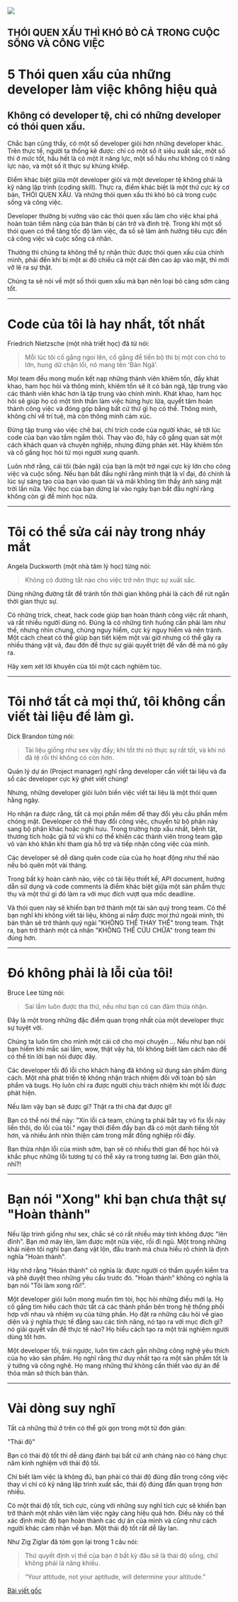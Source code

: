 ![](/images/bad-habits.png)

## THÓI QUEN XẤU THÌ KHÓ BỎ CẢ TRONG CUỘC SỐNG VÀ CÔNG VIỆC


# 5 Thói quen xấu của những developer làm việc không hiệu quả


## Không có developer tệ, chỉ có những developer có thói quen xấu.


Chắc bạn cũng thấy, có một số developer giỏi hơn những developer khác. Trên thực tế, người ta thống kê được: chỉ có một số ít siêu xuất sắc, một số thì ở mức tốt, hầu hết là có một ít năng lực, một số hầu như không có tí năng lực nào, và một số ít thực sự khủng khiếp.

Điểm khác biệt giữa một developer giỏi và một developer tệ không phải là kỹ năng lập trình (coding skill). Thực ra, điểm khác biệt là một thứ cực kỳ cơ bản, THÓI QUEN XẤU. Và những thói quen xấu thì khó bỏ cả trong cuộc sống và công việc.

Developer thường bị vướng vào các thói quen xấu làm cho việc khai phá hoàn toàn tiềm năng của bản thân bị cản trở và đình trệ. Trong khi một số thói quen có thể tăng tốc độ làm việc, đa số sẽ làm ảnh hưởng tiêu cực đến cả công việc và cuộc sống cá nhân.

Thường thì chúng ta không thể tự nhận thức được thói quen xấu của chính mình, phải đến khi bị một ai đó chiếu cả một cái đèn cao áp vào mặt, thì mới vỡ lẽ ra sự thật.

Chúng ta sẽ nói về một số thói quen xấu mà bạn nên loại bỏ càng sớm càng tốt.


    

---



# Code của tôi là hay nhất, tốt nhất

Friedrich Nietzsche (một nhà triết học) đã từ nói:

> Mỗi lúc tôi cố gắng ngoi lên, cố gắng để tiến bộ thì bị một con chó to lớn, hung dữ chặn lối, nó mang tên 'Bản Ngã'.

Mọi team đều mong muốn kết nạp những thành viên khiêm tốn, đầy khát khao, ham học hỏi và thông minh, khiêm tốn sẽ ít có bản ngã, tập trung vào các thành viên khác hơn là tập trung vào chính mình. Khát khao, ham học hỏi sẽ giúp họ có một tinh thần làm việc hừng hực lửa, quyết tâm hoàn thành công việc và đóng góp bằng bất cứ thứ gì họ có thể. Thông minh, không chỉ về trí tuệ, mà còn thông minh cảm xúc.

Đừng tập trung vào việc chê bai, chỉ trích code của người khác, sẽ tới lúc code của bạn vào tầm ngắm thôi. Thay vào đó, hãy cố gắng quan sát một cách khách quan và chuyên nghiệp, nhưng đừng phán xét. Hãy khiêm tốn và cố gắng học hỏi từ mọi người xung quanh.

Luôn nhớ rằng, cái tôi (bản ngã) của bạn là một trở ngại cực kỳ lớn cho công việc và cuộc sống. Nếu bạn bắt đầu nghĩ rằng mình thật là vĩ đại, đó chính là lúc sự sáng tạo của bạn vào quan tài và mãi không tìm thấy ánh sáng mặt trời lần nữa. Việc học của bạn dừng lại vào ngày bạn bắt đầu nghĩ rằng không còn gì để mình học nữa.


    

---



# Tôi có thể sửa cái này trong nháy mắt

Angela Duckworth (một nhà tâm lý học) từng nói:

> Không có đường tắt nào cho việc trở nên thực sự xuất sắc.

Dùng những đường tắt để tránh tốn thời gian không phải là cách để rút ngắn thời gian thực sự.

Có những trick, cheat, hack code giúp bạn hoàn thành công việc rất nhanh, và rất nhiều người dùng nó. Đúng là có những tình huống cần phải làm như thế, nhưng nhìn chung, chúng nguy hiểm, cực kỳ nguy hiểm và nên tránh. Một cách cheat có thể giúp bạn tiết kiệm một vài giờ nhưng có thể gây ra nhiều tháng vật vã, đau đớn để thực sự giải quyết triệt để vấn đề mà nó gây ra.

Hãy xem xét lời khuyên của tôi một cách nghiêm túc.


    

---



# Tôi nhớ tất cả mọi thứ, tôi không cần viết tài liệu để làm gì.

Dick Brandon từng nói:

> Tài liệu giống như sex vậy đấy; khi tốt thì nó thực sự rất tốt, và khi nó đã tệ rồi thì không có còn hơn.

Quản lý dự án (Project manager) nghĩ rằng developer cần viết tài liệu và đa số các developer cực kỳ ghét viết chúng!

Nhưng, những developer giỏi luôn biến việc viết tài liệu là một thói quen hằng ngày.

Họ nhận ra được rằng, tất cả mọi phần mềm để thay đổi yêu cầu phần mềm chóng mặt. Developer có thể thay đổi công việc, chuyển từ bộ phận này sang bộ phận khác hoặc nghỉ hưu. Trong trường hợp xấu nhất, bệnh tật, thương tích hoặc giã từ vũ khí có thể khiến các thành viên trong team gặp vô vàn khó khăn khi tham gia hỗ trợ và tiếp nhận công việc của mình.

Các developer sẽ dễ dàng quên code của của họ hoạt động như thế nào nếu bỏ quên một vài tháng.

Trong bất kỳ hoàn cảnh nào, việc có tài liệu thiết kế, API document, hướng dẫn sử dụng và code comments là điểm khác biệt giữa một sản phẩm thực thụ và một thứ gì đó làm ra với mục đích vượt qua mốc deadline.

Và thói quen này sẽ khiến bạn trở thành một tài sản quý trong team. Có thể bạn nghĩ khi không viết tài liệu, không ai nắm được mọi thứ ngoài mình, thì bản thân sẽ trở thành quý ngài "KHÔNG THỂ THAY THẾ" trong team. Thật ra, bạn trở thành một cá nhân "KHÔNG THỂ CỨU CHỮA" trong team thì đúng hơn.


    

---



# Đó không phải là lỗi của tôi!

Bruce Lee từng nói:

> Sai lầm luôn được tha thứ, nếu như bạn có can đảm thừa nhận.

Đây là một trong những đặc điểm quan trọng nhất của một developer thực sự tuyệt vời.

Chúng ta luôn tìm cho mình một cái cớ cho mọi chuyện ... Nếu như bạn nói bạn hiếm khi mắc sai lầm, wow, thật vậy hả, tôi không biết làm cách nào để có thể tin lời bạn nói được đây.

Các developer tồi đổ lỗi cho khách hàng đã không sử dụng sản phẩm đúng cách. Một nhà phát triển tệ không nhận trách nhiệm đối với toàn bộ sản phẩm và bugs. Họ luôn chỉ ra được người chịu trách nhiệm khi một lỗi được phát hiện.

Nếu làm vậy bạn sẽ được gì? Thật ra thì chả đạt được gì!

Bạn có thể nói thế này: "Xin lỗi cả team, chúng ta phải bắt tay vô fix lỗi này liền thôi, do lỗi của tôi." ngay thời điểm đấy bạn đã có một danh tiếng tốt hơn, và nhiều ánh nhìn thiện cảm trong mắt đồng nghiệp rồi đấy.

Bạn thừa nhận lỗi của mình sớm, bạn sẽ có nhiều thời gian để học hỏi và khắc phục những lỗi tương tự có thể xảy ra trong tương lai. Đơn giản thôi, nhỉ?!


    

---



# Bạn nói "Xong" khi bạn chưa thật sự "Hoàn thành"

Nếu lập trình giống như sex, chắc sẽ có rất nhiều máy tính không được "lên đỉnh". Bạn mở máy lên, làm được một nửa việc, rồi đi ngủ. Một trong những khái niệm tôi nghĩ bạn đang vật lộn, đấu tranh mà chưa hiểu rõ chính là định nghĩa "Hoàn thành".

Hãy nhớ rằng "Hoàn thành" có nghĩa là: được người có thẩm quyền kiểm tra và phê duyệt theo những yêu cầu trước đó. "Hoàn thành" không có nghĩa là bạn nói "Tôi làm xong rồi!".

Một developer giỏi luôn mong muốn tìm tòi, học hỏi những điều mới lạ. Họ cố gắng tìm hiểu cách thức tất cả các thành phần bên trong hệ thống phối hợp với nhau và nhiệm vụ của từng phần. Họ đặt ra những câu hỏi về giao diện và ý nghĩa thực tế đằng sau các tính năng, nó tạo ra với mục đích gì? nó giải quyết vấn đề thực tế nào? Họ hiểu cách tạo ra một trải nghiệm người dùng tốt hơn.

Một developer tồi, trái ngược, luôn tìm cách gắn những công nghệ yêu thích của họ vào sản phẩm. Họ nghĩ rằng thứ duy nhất tạo ra một sản phẩm tốt là ý tưởng và công nghệ. Họ mang những thứ không cần thiết vào dự án để thỏa mãn sở thích bản thân.



---



# Vài dòng suy nghĩ

Tất cả những thứ ở trên có thể gói gọn trong một từ đơn giản:

"Thái độ"

Bạn có thái độ tốt thì dễ dàng đánh bại bất cứ anh chàng nào có hàng chục năm kinh nghiệm với thái độ tồi.

Chỉ biết làm việc là không đủ, bạn phải có thái độ đúng đắn trong công việc thay vì chỉ có kỹ năng lập trình xuất sắc, thái độ đúng đắn quan trọng hơn nhiều.

Có một thái độ tốt, tích cực, cùng với những suy nghĩ tích cực sẽ khiến bạn trở thành một nhân viên làm việc ngày càng hiệu quả hơn. Điều này có thể xác định mức độ bạn hoàn thành các dự án của mình và cũng như cách người khác cảm nhận về bạn. Một thái độ tốt rất dễ lây lan.

Như Zig Ziglar đã tóm gọn lại trong 1 câu nói:

> Thứ quyết định vị thế của bạn ở bất kỳ đâu sẽ là thái độ sống, chứ không phải là năng khiếu. 

> “Your attitude, not your aptitude, will determine your altitude.”

 
[Bài viết gốc](https://towardsdatascience.com/5-bad-habits-of-absolutely-ineffective-programmers-e74b74add9ca)
